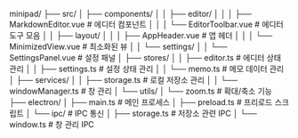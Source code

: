 minipad/
├── src/
│ ├── components/
│ │ ├── editor/
│ │ │ ├── MarkdownEditor.vue # 에디터 컴포넌트
│ │ │ └── EditorToolbar.vue # 에디터 도구 모음
│ │ ├── layout/
│ │ │ ├── AppHeader.vue # 앱 헤더
│ │ │ └── MinimizedView.vue # 최소화된 뷰
│ │ └── settings/
│ │ └── SettingsPanel.vue # 설정 패널
│ ├── stores/
│ │ ├── editor.ts # 에디터 상태 관리
│ │ ├── settings.ts # 설정 상태 관리
│ │ └── memo.ts # 메모 데이터 관리
│ ├── services/
│ │ ├── storage.ts # 로컬 저장소 관리
│ │ └── windowManager.ts # 창 관리
│ └── utils/
│ └── zoom.ts # 확대/축소 기능
├── electron/
│ ├── main.ts # 메인 프로세스
│ ├── preload.ts # 프리로드 스크립트
│ └── ipc/ # IPC 통신
│ ├── storage.ts # 저장소 관련 IPC
│ └── window.ts # 창 관리 IPC
